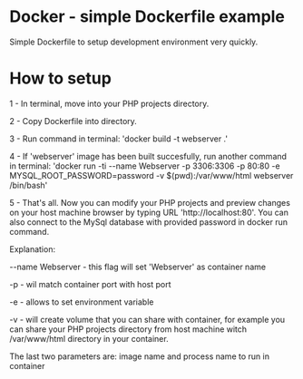 # Docker - simple Dockerfile example

Simple Dockerfile to setup development environment very quickly.

# How to setup

1 - In terminal, move into your PHP projects directory.

2 - Copy Dockerfile into directory.

3 - Run command in terminal: 'docker build -t webserver .'

4 - If 'webserver' image has been built succesfully, run another command in terminal: 'docker run -ti --name Webserver -p 3306:3306 -p 80:80 -e MYSQL_ROOT_PASSWORD=password -v $(pwd):/var/www/html webserver /bin/bash'

5 - That's all. Now you can modify your PHP projects and preview changes on your host machine browser by typing URL 'http://localhost:80'. You can also connect to the MySql database with provided password in docker run command.

Explanation:

--name Webserver - this flag will set 'Webserver' as container name

-p - wil match container port with host port

-e - allows to set environment variable

-v - will create volume that you can share with container, for example you can share your PHP projects directory from host machine witch /var/www/html directory in your container.

The last two parameters are: image name and process name to run in container
